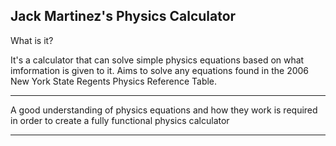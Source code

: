 Jack Martinez's 	Physics Calculator
---
What is it?

It's a calculator that can solve simple physics equations based on what imformation is given to it.
Aims to solve any equations found in the 2006 New York State Regents Physics Reference Table.

***

A good understanding of physics equations and how they work is required in order to create a fully functional physics calculator

***

